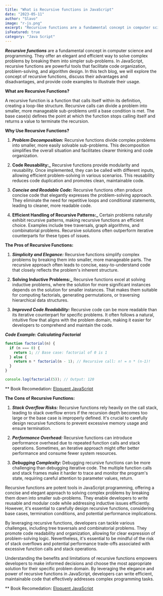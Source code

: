 ```yaml
---
title: "What is Recursive functions in JavaScript"
date: "2023-05-11"
author: "Slavo"
image: "r-js.png"
excerpt: "Recursive functions are a fundamental concept in computer science and programming. ..."
isFeatured: true
category: "Java Script"
---
```


**_Recursive functions_** are a fundamental concept in computer science and programming. They offer an elegant and efficient way to solve complex problems by breaking them into simpler sub-problems. In JavaScript, recursive functions are powerful tools that facilitate code organization, problem-solving, and algorithm design. In this tech blog, we will explore the concept of recursive functions, discuss their advantages and disadvantages, and provide code examples to illustrate their usage.

**What are Recursive Functions?**

A recursive function is a function that calls itself within its definition, creating a loop-like structure. Recursive calls can divide a problem into smaller, more manageable sub-problems until a base condition is met. The base case(s) defines the point at which the function stops calling itself and returns a value to terminate the recursion.

**Why Use Recursive Functions?**

1. **_Problem Decomposition:_** Recursive functions divide complex problems into smaller, more easily solvable sub-problems. This decomposition simplifies the overall situation and facilitates clearer thinking and code organization.

2. **Code Reusability:\_** Recursive functions provide modularity and reusability. Once implemented, they can be called with different inputs, allowing efficient problem-solving in various scenarios. This reusability reduces code duplication and promotes clean, maintainable code.

3. **_Concise and Readable Code:_** Recursive functions often produce concise code that elegantly expresses the problem-solving approach. They eliminate the need for repetitive loops and conditional statements, leading to cleaner, more readable code.

4. **Efficient Handling of Recursive Patterns:\_** Certain problems naturally exhibit recursive patterns, making recursive functions an efficient choice. Examples include tree traversals, graph algorithms, and combinatorial problems. Recursive solutions often outperform iterative counterparts for these types of issues.

**The Pros of Recursive Functions:**

1. **_Simplicity and Elegance:_** Recursive functions simplify complex problems by breaking them into smaller, more manageable parts. The recursive approach often leads to concise, easy-to-understand code that closely reflects the problem's inherent structure.

2. **Solving Inductive Problems:\_** Recursive functions excel at solving inductive problems, where the solution for more significant instances depends on the solution for smaller instances. That makes them suitable for computing factorials, generating permutations, or traversing hierarchical data structures.

3. **_Improved Code Readability:_** Recursive code can be more readable than its iterative counterpart for specific problems. It often follows a natural, intuitive flow that aligns with the problem domain, making it easier for developers to comprehend and maintain the code.

**_Code Example: Calculating Factorial_**

```javascript
function factorial(n) {
  if (n === 0) {
    return 1; // Base case: factorial of 0 is 1
  } else {
    return n * factorial(n - 1); // Recursive call: n! = n * (n-1)!
  }
}

console.log(factorial(5)); // Output: 120
```

\*\* Book Recomedation: [Eloquent JavaScript](https://amzn.to/44UeeZ6)

**The Cons of Recursive Functions:**

1. **_Stack Overflow Risks:_** Recursive functions rely heavily on the call stack, leading to stack overflow errors if the recursion depth becomes too large or the base case is improperly defined. It's crucial to carefully design recursive functions to prevent excessive memory usage and ensure termination.

2. **_Performance Overhead:_** Recursive functions can introduce performance overhead due to repeated function calls and stack operations. Sometimes, an iterative approach might offer better performance and consume fewer system resources.

3. **_Debugging Complexity:_** Debugging recursive functions can be more challenging than debugging iterative code. The multiple function calls and stack frames make it harder to trace and monitor the program's state, requiring careful attention to parameter values, return.

Recursive functions are potent tools in JavaScript programming, offering a concise and elegant approach to solving complex problems by breaking them down into smaller sub-problems. They enable developers to write reusable and modular code while addressing inductive issues efficiently. However, it's essential to carefully design recursive functions, considering base cases, termination conditions, and potential performance implications.

By leveraging recursive functions, developers can tackle various challenges, including tree traversals and combinatorial problems. They promote code readability and organization, allowing for clear expression of problem-solving logic. Nevertheless, it's essential to be mindful of the risk of stack overflows and potential performance trade-offs associated with excessive function calls and stack operations.

Understanding the benefits and limitations of recursive functions empowers developers to make informed decisions and choose the most appropriate solution for their specific problem domain. By leveraging the elegance and power of recursive functions in JavaScript, developers can write efficient, maintainable code that effectively addresses complex programming tasks.

\*\* Book Recomedation: [Eloquent JavaScript](https://amzn.to/44UeeZ6)
